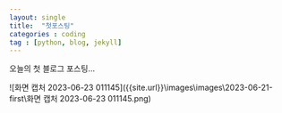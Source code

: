 ```yaml
---
layout: single
title:  "첫포스팅"
categories : coding
tag : [python, blog, jekyll]
---
```


오늘의 첫 블로그 포스팅...

![화면 캡처 2023-06-23 011145]({{site.url}}\images\images\2023-06-21-first\화면 캡처 2023-06-23 011145.png)
